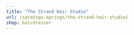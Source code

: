 ```yaml
---
title: "The Strand Hair Studio"
url: /saratoga-springs/the-strand-hair-studio/
shop: hairdresser
---
```

